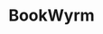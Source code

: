---
codehost: https://github.com/https://github.com/bookwyrm-social/bookwyrm
logohandle: bookwyrmsocial
sort: bookwyrm
title: BookWyrm
website: https://bookwyrm.social/
---
